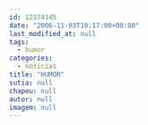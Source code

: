 ```yaml
---
id: 12374145
date: "2006-11-03T10:17:00+00:00"
last_modified_at: null
tags:
  - humor
categories:
  - noticias
title: "HUMOR"
sutia: null
chapeu: null
autor: null
imagem: null
---
```

<p> </p>
